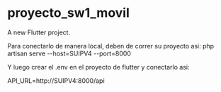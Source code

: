 # proyecto_sw1_movil

A new Flutter project.

Para conectarlo de manera local, deben de correr su proyecto asi:
php artisan serve --host=SUIPV4 --port=8000

Y luego crear el .env en el proyecto de flutter y conectarlo asi:

API_URL=http://SUIPV4:8000/api
